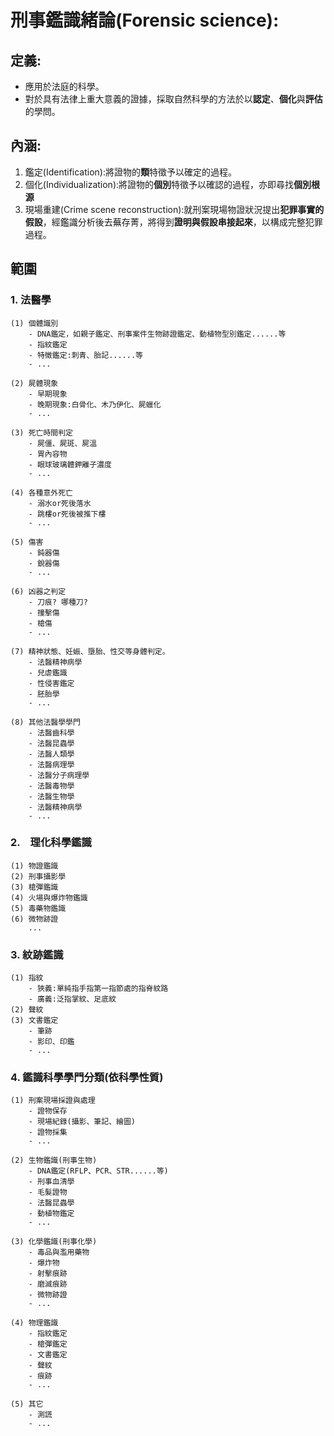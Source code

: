 # 刑事鑑識緒論(Forensic science):

## 定義:
- 應用於法庭的科學。
- 對於具有法律上重大意義的證據，採取自然科學的方法於以**認定**、**個化**與**評估**的學問。

## 內涵:
1. 鑑定(Identification):將證物的**類**特徵予以確定的過程。
2. 個化(Individualization):將證物的**個別**特徵予以確認的過程，亦即尋找**個別根源**
3. 現場重建(Crime scene reconstruction):就刑案現場物證狀況提出**犯罪事實的假設**，經鑑識分析後去蕪存菁，將得到**證明與假設串接起來**，以構成完整犯罪過程。

## 範圍
### 1. 法醫學
    (1) 個體識別 
        - DNA鑑定，如親子鑑定、刑事案件生物跡證鑑定、動植物型別鑑定......等
        - 指紋鑑定
        - 特徵鑑定:刺青、胎記......等
        - ...
        
    (2) 屍體現象
        - 早期現象
        - 晚期現象:白骨化、木乃伊化、屍蠟化
        - ...
        
    (3) 死亡時間判定
        - 屍僵、屍斑、屍溫
        - 胃內容物
        - 眼球玻璃體鉀離子濃度
        - ...
        
    (4) 各種意外死亡
        - 溺水or死後落水
        - 跳樓or死後被推下樓
        - ...
        
    (5) 傷害
        - 鈍器傷
        - 銳器傷
        - ...
        
    (6) 凶器之判定
        - 刀痕? 哪種刀?
        - 撞擊傷
        - 槍傷
        - ...
        
    (7) 精神狀態、妊娠、墮胎、性交等身體判定。
        - 法醫精神病學
        - 兒虐鑑識
        - 性侵害鑑定
        - 胚胎學
        - ...
        
    (8) 其他法醫學學門
        - 法醫齒科學
        - 法醫昆蟲學
        - 法醫人類學
        - 法醫病理學
        - 法醫分子病理學
        - 法醫毒物學
        - 法醫生物學
        - 法醫精神病學
        - ...
    
### 2.　理化科學鑑識
    (1) 物證鑑識
    (2) 刑事攝影學
    (3) 槍彈鑑識
    (4) 火場與爆炸物鑑識
    (5) 毒藥物鑑識
    (6) 微物跡證
        ...
    
### 3. 紋跡鑑識
    (1) 指紋
        - 狹義:單純指手指第一指節處的指脊紋路
        - 廣義:泛指掌紋、足底紋
    (2) 聲紋
    (3) 文書鑑定
        - 筆跡
        - 影印、印鑑
        - ...
### 4. 鑑識科學學門分類(依科學性質)
    (1) 刑案現場採證與處理
        - 證物保存
        - 現場紀錄(攝影、筆記、繪圖)
        - 證物採集
        - ...
        
    (2) 生物鑑識(刑事生物)
        - DNA鑑定(RFLP、PCR、STR......等)
        - 刑事血清學
        - 毛髮證物
        - 法醫昆蟲學
        - 動植物鑑定
        - ...
        
    (3) 化學鑑識(刑事化學)
        - 毒品與濫用藥物
        - 爆炸物
        - 射擊痕跡
        - 磨滅痕跡
        - 微物跡證
        - ...
        
    (4) 物理鑑識    
        - 指紋鑑定
        - 槍彈鑑定
        - 文書鑑定
        - 聲紋
        - 痕跡
        - ...
        
    (5) 其它    
        - 測謊
        - ...
 
        
        
        
        
        
        
        
        
        
        
        
        
        
        
